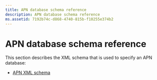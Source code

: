 ```yaml
---
title: APN database schema reference
description: APN database schema reference
ms.assetid: 7192b74c-d868-4740-815b-f10255e374b2
---
```


# APN database schema reference


This section describes the XML schema that is used to specify an APN database:

-   [APN XML schema](apn-xml-schema.md)

 

 





